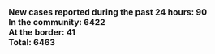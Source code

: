 ### New cases reported during the past 24 hours: 90<br/>In the community: 6422<br/>At the border: 41<br/>Total: 6463